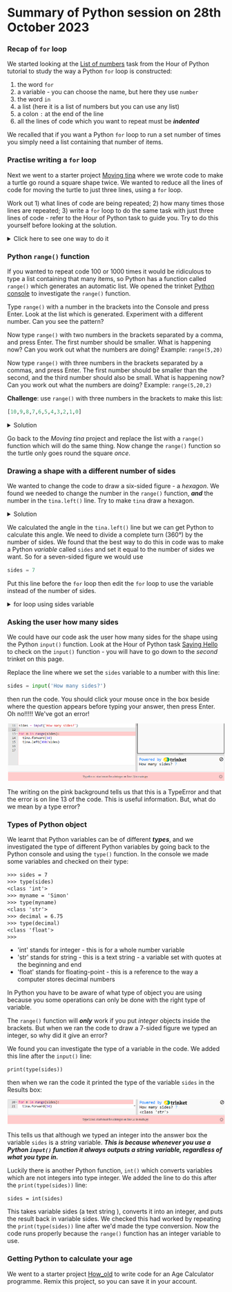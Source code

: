 # Summary of Python session on 28th October 2023

### Recap of ```for``` loop

We started looking at the [List of numbers](https://hourofpython.trinket.io/a-visual-introduction-to-python#/repeating-with-loops-and-lists/lists-of-numbers) task from the Hour of Python tutorial to study the way a Python ```for``` loop is constructed:

1. the word ```for```
2. a variable - you can choose the name, but here they use ```number```
3. the word ```in```
4. a list (here it is a list of numbers but you can use any list)
5. a colon ```:``` at the end of the line
6. all the lines of code which you want to repeat must be ***indented***

We recalled that if you want a Python ```for``` loop to run a set number of times you simply need a list containing that number of items.

### Practise writing a ```for``` loop

Next we went to a starter project [Moving tina](https://trinket.io/python/383a4b9b63) where we wrote code to make a turtle go round a square shape twice. We wanted to reduce all the lines of code for moving the turtle to just three lines, using a ```for``` loop.

Work out 1) what lines of code are being repeated; 2) how many times those lines are repeated; 3) write a ```for``` loop to do the same task with just three lines of code - refer to the Hour of Python task to guide you. Try to do this yourself before looking at the solution.

<details><summary>Click here to see one way to do it</summary>

```python
for n in [1,2,3,4,5,6,7,8]:
  tina.forward(50)
  tina.left(90)
```
  
</details>

### Python ```range()``` function

If you wanted to repeat code 100 or 1000 times it would be ridiculous to type a list containing that many items, so Python has a function called ```range()``` which generates an automatic list. We opened the trinket [Python console](https://trinket.io/console) to investigate the ```range()``` function.

Type ```range()``` with a number in the brackets into the Console and press Enter. Look at the list which is generated. Experiment with a different number. Can you see the pattern?

Now type ```range()``` with two numbers in the brackets separated by a comma, and press Enter. The first number should be smaller. What is happening now? Can you work out what the numbers are doing? Example: ```range(5,20)```

Now type ```range()``` with three numbers in the brackets separated by a commas, and press Enter. The first number should be smaller than the second, and the third number should also be small. What is happening now? Can you work out what the numbers are doing? Example: ```range(5,20,2)```

**Challenge**: use ```range()``` with three numbers in the brackets to make this list:

```python
[10,9,8,7,6,5,4,3,2,1,0]
```

<details><summary>Solution</summary>

```python
range(10,-1,-1)
```
  
</details>

Go back to the *Moving tina*  project and replace the list with a ```range()``` function which will do the same thing. Now change the ```range()``` function so the turtle only goes round the square *once*.

### Drawing a shape with a different number of sides

We wanted to change the code to draw a six-sided figure - a *hexagon*. We found we needed to change the number in the ```range()``` function, ***and*** the number in the ```tina.left()``` line.  Try to make ```tina``` draw a hexagon.

<details><summary>Solution</summary>

```python
for n in range(6):
  tina.forward(50)
  tina.left(60)
```
  
</details>

We calculated the angle in the ```tina.left()``` line but we can get Python to calculate this angle. We need to divide a complete turn (360°) by the number of sides. We found that the best way to do this in code was to make a Python *variable* called ```sides``` and set it equal to the number of sides we want. So for a seven-sided figure we would use

```python
sides = 7
```

Put this line before the ```for``` loop then edit the ```for``` loop to use the variable instead of the number of sides.

<details><summary>for loop using sides variable</summary>

```python
for n in range(sides):
  tina.forward(50)
  tina.left(360/sides)
```
  
</details>

### Asking the user how many sides

We could have our code ask the user how many sides for the shape using the Python ```input()``` function. Look at the Hour of Python task [Saying Hello](https://hourofpython.trinket.io/a-visual-introduction-to-python#/turtles/saying-hello) to check on the ```input()``` function - you will have to go down to the *second* trinket on this page.

Replace the line where we set the ```sides``` variable to a number with this line:

```python
sides = input('How many sides?')
```

then run the code. You should click your mouse once in the box beside where the question appears before typing your answer, then press Enter. Oh no!!!!! We've got an error!

![TypeError](type_error_1.png "Example of TypeError")

The writing on the pink background tells us that this is a TypeError and that the error is on line 13 of the code. This is useful information. But, what do we mean by a type error?

### Types of Python object

We learnt that Python variables can be of different ***types***, and we investigated the type of different Python variables by going back to the Python console and using the ```type()``` function. In the console we made some variables and checked on their type:

```
>>> sides = 7
>>> type(sides)
<class 'int'>
>>> myname = 'Simon'
>>> type(myname)
<class 'str'>
>>> decimal = 6.75
>>> type(decimal)
<class 'float'>
>>>
```

- 'int' stands for integer - this is for a whole number variable
- 'str' stands for string - this is a text string - a variable set with quotes at the beginning and end
- 'float' stands for floating-point - this is a reference to the way a computer stores decimal numbers

In Python you have to be aware of what type of object you are using because you some operations can only be done with the right type of variable.

The ```range()``` function will ***only*** work if you put *integer* objects inside the brackets. But when we ran the code to draw a 7-sided figure we typed an integer, so why did it give an error?

We found you can investigate the type of a variable in the code. We added this line after the ```input()``` line:

```
print(type(sides))
```

then when we ran the code it printed the type of the variable ```sides``` in the Results box:

![type of variable sides](type_error_2.png "Show the type of variable sides")

This tells us that although we typed an integer into the answer box the variable ```sides``` is a *string* variable. ***This is because whenever you use a Python ```input()``` function it always outputs a string variable, regardless of what you type in.***

Luckily there is another Python function, ```int()``` which converts variables which are not integers into type integer. We added the line to do this after the ```print(type(sides))``` line:

```
sides = int(sides)
```

This takes variable sides (a text string ), converts it into an integer, and puts the result back in variable sides. We checked this had worked by repeating the ```print(type(sides))``` line after we'd made the type conversion. Now the code runs properly because the ```range()``` function has an integer variable to use.

### Getting Python to calculate your age

We went to a starter project [How_old](https://trinket.io/python/4ff4e55316) to write code for an Age Calculator programme. Remix this project, so you can save it in your account.
